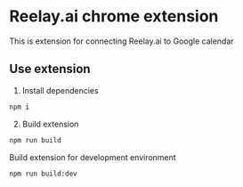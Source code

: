 # Reelay.ai chrome extension

This is extension for connecting Reelay.ai to Google calendar


## Use extension
1. Install dependencies
```bash
npm i
```

2. Build extension
```bash
npm run build
```


Build extension for development environment
```bash
npm run build:dev
```